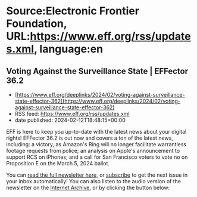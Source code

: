 # Source:Electronic Frontier Foundation, URL:https://www.eff.org/rss/updates.xml, language:en

## Voting Against the Surveillance State | EFFector 36.2
 - [https://www.eff.org/deeplinks/2024/02/voting-against-surveillance-state-effector-362](https://www.eff.org/deeplinks/2024/02/voting-against-surveillance-state-effector-362)
 - RSS feed: https://www.eff.org/rss/updates.xml
 - date published: 2024-02-12T18:48:15+00:00

<div class="field field--name-body field--type-text-with-summary field--label-hidden"><div class="field__items"><div class="field__item even"><p>EFF is here to keep you up-to-date with the latest news about your digital rights! EFFector 36.2 is out now and covers a ton of the latest news, including: a victory, as Amazon's Ring will no longer facilitate warrantless footage requests from police; an analysis on Apple's announcement to support RCS on iPhones; and a call for San Francisco voters to vote no on Proposition E on the March 5, 2024 ballot.</p>
<p>You can <a href="https://www.eff.org/effector/36/2">read the full newsletter here</a>, or <a href="https://www.eff.org/effector">subscribe</a> to get the next issue in your inbox automatically! You can also listen to the audio version of the newsletter on the <a href="https://archive.org/details/36.2_20240212">Internet Archive</a>, or by clicking the button below:</p>
<p class="take-action"><a href="https://www.youtube.com/wat

